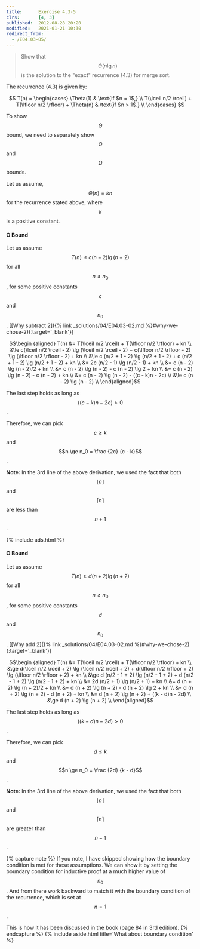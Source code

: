 ```yaml
---
title:      Exercise 4.3-5
clrs:       [4, 3]
published:  2012-08-28 20:20
modified:   2021-01-21 10:30
redirect_from:
  - /E04.03-05/
---
```


> Show that $$\Theta(n \lg n)$$ is the solution to the "exact" recurrence (4.3) for merge sort.

The recurrence (4.3) is given by:

$$
T(n) =
\begin{cases}
    \Theta(1)                                                 & \text{if $n = 1$,} \\
    T(\lceil n/2 \rceil) + T(\lfloor n/2 \rfloor) + \Theta(n) & \text{if $n > 1$.} \\
\end{cases}
$$

To show $$\Theta$$ bound, we need to separately show $$O$$ and $$\Omega$$ bounds.

Let us assume, $$\Theta(n) = kn$$ for the recurrence stated above, where $$k$$ is a positive constant.

#### O Bound

Let us assume $$T(n) \le c (n - 2) \lg (n - 2)$$ for all $$n \ge n_0$$, for some positive constants $$c$$ and $$n_0$$. [[Why subtract 2]({% link _solutions/04/E04.03-02.md %}#why-we-chose-2){:target='_blank'}]

$$\begin {aligned}
T(n) &= T(\lceil n/2 \rceil) + T(\lfloor n/2 \rfloor) + kn \\
     &\le c(\lceil n/2 \rceil - 2) \lg (\lceil n/2 \rceil - 2) + c(\lfloor n/2 \rfloor - 2) \lg (\lfloor n/2 \rfloor - 2) + kn \\
     &\le c (n/2 + 1 - 2) \lg (n/2 + 1 - 2) + c (n/2 + 1 - 2) \lg (n/2 + 1 - 2) + kn \\
     &= 2c (n/2 - 1) \lg (n/2 - 1) + kn \\
     &= c (n - 2) \lg (n - 2)/2 + kn \\
     &= c (n - 2) \lg (n - 2) - c (n - 2) \lg 2 + kn \\
     &= c (n - 2) \lg (n - 2) - c (n - 2) + kn \\
     &= c (n - 2) \lg (n - 2) - ((c - k)n - 2c) \\
     &\le c (n - 2) \lg (n - 2) \\
\end{aligned}$$

The last step holds as long as $$((c - k)n - 2c) > 0$$.

Therefore, we can pick $$c \ge k$$ and $$n \ge n_0 = \frac {2c} {c - k}$$.

**Note:** In the 3rd line of the above derivation, we used the fact that both $$\lfloor n \rfloor$$ and $$\lceil n \rceil$$ are less than $$n + 1$$.

{% include ads.html %}

#### Ω Bound

Let us assume $$T(n) \ge d (n + 2) \lg (n + 2)$$ for all $$n \ge n_0$$, for some positive constants $$d$$ and $$n_0$$. [[Why add 2]({% link _solutions/04/E04.03-02.md %}#why-we-chose-2){:target='_blank'}]

$$\begin {aligned}
T(n) &= T(\lceil n/2 \rceil) + T(\lfloor n/2 \rfloor) + kn \\
     &\ge d(\lceil n/2 \rceil + 2) \lg (\lceil n/2 \rceil + 2) + d(\lfloor n/2 \rfloor + 2) \lg (\lfloor n/2 \rfloor + 2) + kn \\
     &\ge d (n/2 - 1 + 2) \lg (n/2 - 1 + 2) + d (n/2 - 1 + 2) \lg (n/2 - 1 + 2) + kn \\
     &= 2d (n/2 + 1) \lg (n/2 + 1) + kn \\
     &= d (n + 2) \lg (n + 2)/2 + kn \\
     &= d (n + 2) \lg (n + 2) - d (n + 2) \lg 2 + kn \\
     &= d (n + 2) \lg (n + 2) - d (n + 2) + kn \\
     &= d (n + 2) \lg (n + 2) + ((k - d)n - 2d) \\
     &\ge d (n + 2) \lg (n + 2) \\
\end{aligned}$$

The last step holds as long as $$((k - d)n - 2d) > 0$$.

Therefore, we can pick $$d \le k$$ and $$n \ge n_0 = \frac {2d} {k - d}$$.

**Note:** In the 3rd line of the above derivation, we used the fact that both $$\lfloor n \rfloor$$ and $$\lceil n \rceil$$ are greater than $$n - 1$$.

{% capture note %}
If you note, I have skipped showing how the boundary condition is met for these assumptions. We can show it by setting the boundary condition for inductive proof at a much higher value of $$n_0$$. And from there work backward to match it with the boundary condition of the recurrence, which is  set at $$n = 1$$.

This is how it has been discussed in the book (page 84 in 3rd edition).
{% endcapture %}
{% include aside.html title='What about boundary condition' %}
